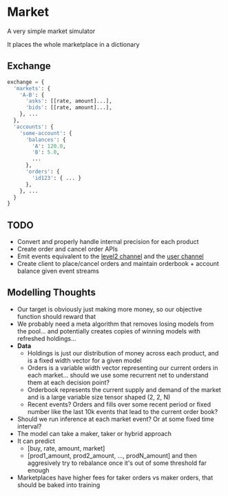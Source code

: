 # Market

A very simple market simulator

It places the whole marketplace in a dictionary

## Exchange

```python
exchange = {
  'markets': {
    'A-B': {
      'asks': [[rate, amount]...],
      'bids': [[rate, amount]...],
    }, ...
  },
  'accounts': {
    'some-account': {
      'balances': {
        'A': 120.0,
        'B': 5.0,
        ...
      },
      'orders': {
        'id123': { ... }
      },
    }, ...
  }
}
```

## TODO

- Convert and properly handle internal precision for each product
- Create order and cancel order APIs
- Emit events equivalent to the [level2 channel](https://docs.pro.coinbase.com/#the-level2-channel) and the [user channel](https://docs.pro.coinbase.com/#the-user-channel)
- Create client to place/cancel orders and maintain orderbook + account balance given event streams

## Modelling Thoughts

- Our target is obviously just making more money, so our objective function should reward that
- We probably need a meta algorithm that removes losing models from the pool... and potentially creates copies of winning models with refreshed holdings...
- **Data**
  - Holdings is just our distribution of money across each product, and is a fixed width vector for a given model
  - Orders is a variable width vector representing our current orders in each market... should we use some recurrent net to understand them at each decision point?
  - Orderbook represents the current supply and demand of the market and is a large variable size tensor shaped (2, 2, N)
  - Recent events? Orders and fills over some recent period or fixed number like the last 10k events that lead to the current order book?
- Should we run inference at each market event? Or at some fixed time interval?
- The model can take a maker, taker or hybrid approach
- It can predict
  - [buy, rate, amount, market]
  - [prod1_amount, prod2_amount, ..., prodN_amount] and then aggresively try to rebalance once it's out of some threshold far enough
- Marketplaces have higher fees for taker orders vs maker orders, that should be baked into training

